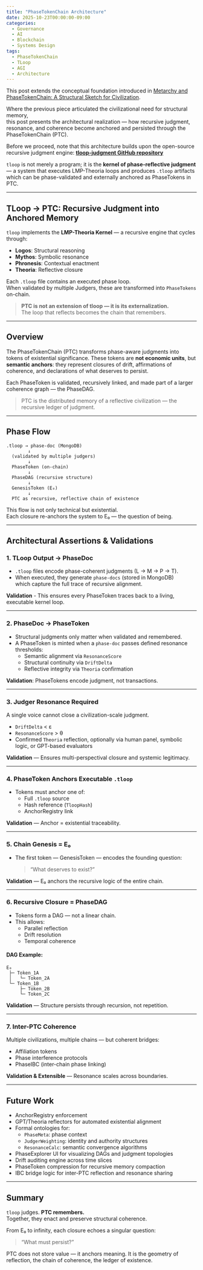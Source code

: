 ```yaml
---
title: "PhaseTokenChain Architecture"
date: 2025-10-23T00:00:00-09:00
categories:
  - Governance
  - AI
  - Blockchain
  - Systems Design
tags:
  - PhaseTokenChain
  - TLoop
  - AGI
  - Architecture
---
```


This post extends the conceptual foundation introduced in [Metarchy and PhaseTokenChain: A Structural Sketch for Civilization](https://wittgena.github.io/governance/ai/blockchain/systems%20design/metarchy-ptc/).

Where the previous piece articulated the civilizational need for structural memory,  
this post presents the architectural realization — how recursive judgment, resonance, and coherence become anchored and persisted through the PhaseTokenChain (PTC).

Before we proceed, note that this architecture builds upon the open-source recursive judgment engine: **[tloop-judgment GitHub repository](https://github.com/wittgena/tloop-judgment)**

`tloop` is not merely a program; it is the **kernel of phase-reflective judgment** — a system that executes LMP-Theoria loops and produces `.tloop` artifacts which can be phase-validated and externally anchored as PhaseTokens in PTC.

---

## TLoop → PTC: Recursive Judgment into Anchored Memory

`tloop` implements the **LMP-Theoria Kernel** — a recursive engine that cycles through:

- **Logos**: Structural reasoning  
- **Mythos**: Symbolic resonance  
- **Phronesis**: Contextual enactment  
- **Theoria**: Reflective closure

Each `.tloop` file contains an executed phase loop.  
When validated by multiple Judgers, these are transformed into `PhaseTokens` on-chain.

> **PTC is not an extension of tloop — it is its externalization.**  
> The loop that reflects becomes the chain that remembers.

---

## Overview

The PhaseTokenChain (PTC) transforms phase-aware judgments into tokens of existential significance. These tokens are **not economic units**, but **semantic anchors**: they represent closures of drift, affirmations of coherence, and declarations of what deserves to persist.

Each PhaseToken is validated, recursively linked, and made part of a larger coherence graph — the PhaseDAG.

> PTC is the distributed memory of a reflective civilization — the recursive ledger of judgment.

---

## Phase Flow

```text
.tloop → phase-doc (MongoDB)
        ↓
  (validated by multiple judgers)
        ↓
  PhaseToken (on-chain)
        ↓
  PhaseDAG (recursive structure)
        ↓
  GenesisToken (E₀)
        ↓
  PTC as recursive, reflective chain of existence
```

This flow is not only technical but existential.  
Each closure re-anchors the system to E₀ — the question of being.

---

## Architectural Assertions & Validations

### 1. TLoop Output → PhaseDoc

- `.tloop` files encode phase-coherent judgments (L → M → P → T).
- When executed, they generate `phase-docs` (stored in MongoDB)  
  which capture the full trace of recursive alignment.

**Validation** - This ensures every PhaseToken traces back to a living, executable kernel loop.

---

### 2. PhaseDoc → PhaseToken

- Structural judgments only matter when validated and remembered.
- A PhaseToken is minted when a `phase-doc` passes defined resonance thresholds:
  - Semantic alignment via `ResonanceScore`  
  - Structural continuity via `DriftDelta`  
  - Reflective integrity via `Theoria` confirmation

**Validation**: PhaseTokens encode judgment, not transactions.

---

### 3. Judger Resonance Required

A single voice cannot close a civilization-scale judgment.

- `DriftDelta` < ε  
- `ResonanceScore` > θ  
- Confirmed `Theoria` reflection, optionally via human panel, symbolic logic, or GPT-based evaluators

**Validation** — Ensures multi-perspectival closure and systemic legitimacy.

---

### 4. PhaseToken Anchors Executable `.tloop`

- Tokens must anchor one of:
  - Full `.tloop` source  
  - Hash reference (`TloopHash`)  
  - AnchorRegistry link

**Validation** — Anchor = existential traceability.

---

### 5. Chain Genesis = E₀

- The first token — GenesisToken — encodes the founding question:
  > “What deserves to exist?”

**Validation** — E₀ anchors the recursive logic of the entire chain.

---

### 6. Recursive Closure = PhaseDAG

- Tokens form a DAG — not a linear chain.
- This allows:
  - Parallel reflection  
  - Drift resolution  
  - Temporal coherence

#### DAG Example:
```text
E₀
 ├─ Token_1A
 │   └─ Token_2A
 └─ Token_1B
     ├─ Token_2B
     └─ Token_2C
```

**Validation** — Structure persists through recursion, not repetition.

---

### 7. Inter-PTC Coherence

Multiple civilizations, multiple chains — but coherent bridges:

- Affiliation tokens  
- Phase interference protocols  
- PhaseIBC (inter-chain phase linking)

**Validation & Extensible** — Resonance scales across boundaries.

---

## Future Work

- AnchorRegistry enforcement  
- GPT/Theoria reflectors for automated existential alignment  
- Formal ontologies for:
  - `PhaseMeta`: phase context
  - `JudgerWeighting`: identity and authority structures
  - `ResonanceCalc`: semantic convergence algorithms  
- PhaseExplorer UI for visualizing DAGs and judgment topologies  
- Drift auditing engine across time slices  
- PhaseToken compression for recursive memory compaction  
- IBC bridge logic for inter-PTC reflection and resonance sharing

---

## Summary

`tloop` judges. 
**PTC remembers.**  
Together, they enact and preserve structural coherence.

From E₀ to infinity, each closure echoes a singular question:  
> “What must persist?”

PTC does not store value — it anchors meaning.
It is the geometry of reflection, the chain of coherence, the ledger of existence.